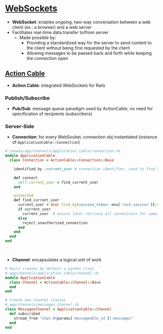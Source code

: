# [WebSockets](https://en.wikipedia.org/wiki/WebSocket)
- **WebSocket**: enables ongoing, two-way conversation between a web client (ex.: a browser) and a web server
- Facilitates real-time data transfer to/from server
  - Made possible by:
    - Providing a standardized way for the server to send content to the client without being first requested by the client
    - Allowing messages to be passed back and forth while keeping the connection open

## [Action Cable](https://guides.rubyonrails.org/action_cable_overview.html)
- **Action Cable**: integrated WebSockets for Rails

### Publish/Subscribe
- **Pub/Sub**: message queue paradigm used by ActionCable, no need for specification of recipients (subscribers)

### Server-Side

- **Connection**: for every WebSocket, connection obj instantiated (instance of ```ApplicationCable::Connection```)

```rb
# Leeway/app/channels/application_cable/connection.rb
module ApplicationCable
  class Connection < ActionCable::Connection::Base

    identified_by :current_user # connection identifier, used to find specific connection later

    def connect
      self.current_user = find_current_user
    end

    protected
    def find_current_user
      current_user = User.find_by(session_token: env['rack.session'][:session_token])  # authentication of user elsewhere
      if current_user
        current_user  # ensure later retrieve all connections for same user
      else
        reject_unauthorized_connection
      end
    end
  end
end
```
<br/>

- **Channel**: encapsulates a logical unit of work
```rb
# Rails creates by default a parent class
# app/channels/application_cable/channel.rb
module ApplicationCable
  class Channel < ActionCable::Channel::Base
  end
end
```
```rb
# Create own channel classes
# app/channels/messages_channel.rb
class MessagesChannel < ApplicationCable::Channel
  def subscribed
    stream_from "chat-#{params['messageable_id']}:messages"
  end
end
```
